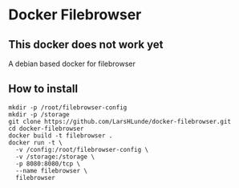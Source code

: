 # Docker Filebrowser
## This docker does not work yet
A debian based docker for filebrowser

## How to install
```
mkdir -p /root/filebrowser-config
mkdir -p /storage
git clone https://github.com/LarsHLunde/docker-filebrowser.git
cd docker-filebrowser
docker build -t filebrowser .
docker run -t \
  -v /config:/root/filebrowser-config \
  -v /storage:/storage \
  -p 8080:8080/tcp \
  --name filebrowser \
  filebrowser
```
